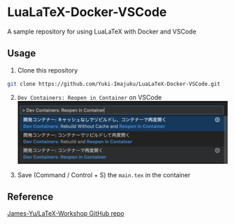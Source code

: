 # LuaLaTeX-Docker-VSCode
A sample repository for using LuaLaTeX with Docker and VSCode

## Usage
1. Clone this repository
```sh
git clone https://github.com/Yuki-Imajuku/LuaLaTeX-Docker-VSCode.git
```

2. `Dev Containers: Reopen in Container` on VSCode
![screenshot](./images/screenshot.png)

3. Save (Command / Control + S) the `main.tex` in the container

## Reference
[James-Yu/LaTeX-Workshop GitHub repo](https://github.com/James-Yu/LaTeX-Workshop/wiki/Install#using-docker)
